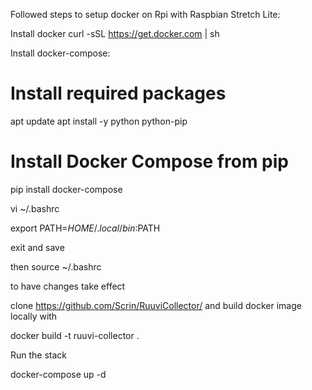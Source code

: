 Followed steps to setup docker on Rpi with Raspbian Stretch Lite:

Install docker
curl -sSL https://get.docker.com | sh


Install docker-compose:

# Install required packages
apt update
apt install -y python python-pip

# Install Docker Compose from pip
pip install docker-compose


vi ~/.bashrc

export PATH=$HOME/.local/bin:$PATH

exit and save

then
source ~/.bashrc

to have changes take effect


clone https://github.com/Scrin/RuuviCollector/ and build docker image locally with

docker build -t ruuvi-collector .



Run the stack

docker-compose up -d

